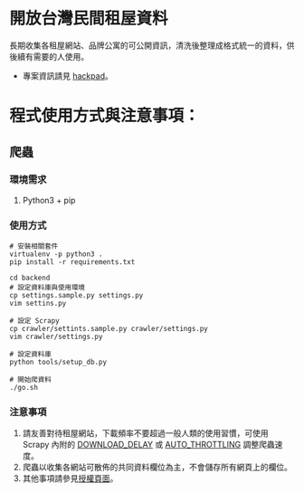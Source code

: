 # 開放台灣民間租屋資料

長期收集各租屋網站、品牌公寓的可公開資訊，清洗後整理成格式統一的資料，供後續有需要的人使用。

- 專案資訊請見 [hackpad](https://g0v.hackpad.tw/Ih7Jp4pUD5y)。


# 程式使用方式與注意事項：

## 爬蟲

### 環境需求
1. Python3 + pip

### 使用方式
```
# 安裝相關套件
virtualenv -p python3 .
pip install -r requirements.txt

cd backend
# 設定資料庫與使用環境
cp settings.sample.py settings.py
vim settins.py

# 設定 Scrapy
cp crawler/settints.sample.py crawler/settings.py
vim crawler/settings.py

# 設定資料庫
python tools/setup_db.py

# 開始爬資料
./go.sh
```

### 注意事項

1. 請友善對待租屋網站，下載頻率不要超過一般人類的使用習慣，可使用 Scrapy 內附的
   [DOWNLOAD_DELAY](https://doc.scrapy.org/en/latest/topics/settings.html#std:setting-DOWNLOAD_DELAY) 或 
   [AUTO_THROTTLING](https://doc.scrapy.org/en/latest/topics/autothrottle.html) 調整爬蟲速度。
2. 爬蟲以收集各網站可散佈的共同資料欄位為主，不會儲存所有網頁上的欄位。
3. 其他事項請參見[授權頁面](LICENSE)。


